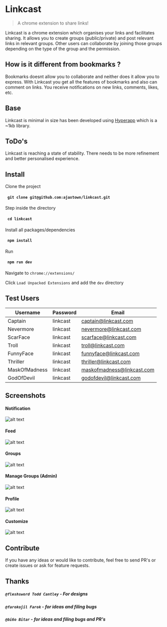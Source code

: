 # Linkcast
> A chrome extension to share links!

Linkcast is a chrome extension which organises your links and facilitates sharing. It allows you to create groups (public/private) and post relevant links in relevant groups. Other users can collaborate by joining those groups depending on the type of the group and the permission. 

## How is it different from bookmarks ?
Bookmarks doesnt allow you to collaborate and neither does it allow you to express. With Linkcast you get all the features of bookmarks and also can comment on links. You receive notifications on new links, comments, likes, etc. 

## Base
Linkcast is minimal in size has been developed using [Hyperapp](https://github.com/hyperapp/hyperapp) which is a ~1kb library.

## ToDo's
Linkcast is reaching a state of stability. There needs to be more refinement and better personalised experience.

## Install
Clone the project
#### ` git clone git@github.com:ajaxtown/linkcast.git` 

Step inside the directory
#### ` cd linkcast`

Install all packages/dependencies
#### ` npm install`

Run
#### ` npm run dev`

Navigate to `chrome://extensions/`

Click `Load Unpacked Extensions` and add the `dev` directory

## Test Users
| Username      | Password  | Email                     |
| ------------- | --------- | --------------------------|
| Captain       | linkcast  | captain@linkcast.com      |
| Nevermore     | linkcast  | nevermore@linkcast.com    |
| ScarFace      | linkcast  | scarface@linkcast.com     |
| Troll         | linkcast  | troll@linkcast.com        |
| FunnyFace     | linkcast  | funnyface@linkcast.com    |
| Thriller      | linkcast  | thriller@linkcast.com     |
| MaskOfMadness | linkcast  | maskofmadness@linkcast.com|
| GodOfDevil    | linkcast  | godofdevil@linkcast.com   |

## Screenshots
#### Notification
![alt text](https://raw.githubusercontent.com/ajaxtown/linkcast/master/screenshots/notification.png)

#### Feed
![alt text](https://raw.githubusercontent.com/ajaxtown/linkcast/master/screenshots/feed.png)

#### Groups
![alt text](https://raw.githubusercontent.com/ajaxtown/linkcast/master/screenshots/groups.png)

#### Manage Groups (Admin)
![alt text](https://raw.githubusercontent.com/ajaxtown/linkcast/master/screenshots/manage.png)

#### Profile
![alt text](https://raw.githubusercontent.com/ajaxtown/linkcast/master/screenshots/profile.png)

#### Customize
![alt text](https://raw.githubusercontent.com/ajaxtown/linkcast/master/screenshots/customize.png)


## Contribute
If you have any ideas or would like to contribute, feel free to send PR's or create issues or ask for feature requests. 

## Thanks
##### `@fleshsword Todd Cantley` - For designs
##### `@farokojil Farok` - for ideas and filing bugs
##### `@bi6o Bitar` - for ideas and filing bugs and PR's